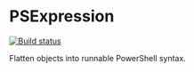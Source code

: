# PSExpression

[![Build status](https://ci.appveyor.com/api/projects/status/pjja5bqxkxd47hxg/branch/main?svg=true)](https://ci.appveyor.com/project/fsackur/psexpression/branch/main)

Flatten objects into runnable PowerShell syntax.
